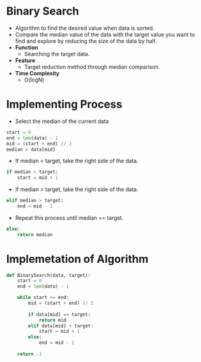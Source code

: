 # Binary Search
- Algorithm to find the desired value when data is sorted.
- Compare the median value of the data with the target value you want to find and explore by reducing the size of the data by half.
- **Function**
    - Searching the target data.
- **Feature**
    - Target reduction method through median comparison.
- **Time Complexity**
    - O(logN)

# Implementing Process
- Select the median of the current data
```python
start = 0
end = len(data) - 1
mid = (start + end) // 2
median = data[mid]
```
- If median < target, take the right side of the data.
```python
if median < target:
    start = mid + 1
```
- If median > target, take the right side of the data.
```python        
elif median > target:
    end = mid - 1
```
- Repeat this process until median == target.
```python
else:
    return median
```

# Implemetation of Algorithm
```python
def BinarySearch(data, target):
    start = 0
    end = len(data) - 1

    while start <= end:        
        mid = (start + end) // 2
        
        if data[mid] == target:
            return mid
        elif data[mid] < target:
            start = mid + 1 
        else:
            end = mid - 1
            
    return -1
```
